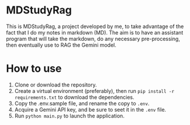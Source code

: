 # MDStudyRag

This is MDStudyRag, a project developed by me, to take advantage of the fact that I do my notes in markdown (MD). The aim is to have an assistant program that will take the markdown, do any necessary pre-processing, then eventually use to RAG the Gemini model.

# How to use

1. Clone or download the repository.
2. Create a virtual environment (preferably), then run `pip install -r requirements.txt` to download the dependencies.
3. Copy the .env.sample file, and rename the copy to `.env`. 
4. Acquire a Gemini API key, and be sure to seet it in the `.env` file.
5. Run `python main.py` to launch the application.
